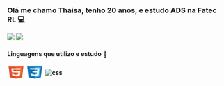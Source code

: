 ### Olá me chamo Thaisa, tenho 20 anos, e estudo ADS na Fatec RL 💻

<img height="140em" src="https://github-readme-stats.vercel.app/api/top-langs/?username=Theily&layout=compact&langs_count=16&theme=radical"/>      <img height="140em"  src="https://github-readme-stats.vercel.app/api?username=Theily&show_icons=true&theme=radical"/>

<h4>Linguagens que utilizo e estudo 📝<h4/>
  
   <img align="center" alt="html5" height="30" width="40" src="https://raw.githubusercontent.com/devicons/devicon/master/icons/html5/html5-original.svg">
  <img align="center" alt="css" height="30" width="40" src="https://raw.githubusercontent.com/devicons/devicon/master/icons/css3/css3-original.svg">
  <img align="center" alt="css" height="30" width="40"  alt=”js” src="https://cdn.jsdelivr.net/gh/devicons/devicon/icons/javascript/javascript-original.svg" />
